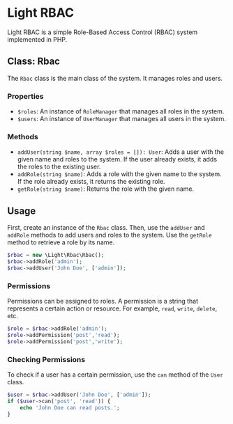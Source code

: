 # Light RBAC

Light RBAC is a simple Role-Based Access Control (RBAC) system implemented in PHP.

## Class: Rbac

The `Rbac` class is the main class of the system. It manages roles and users.

### Properties

- `$roles`: An instance of `RoleManager` that manages all roles in the system.
- `$users`: An instance of `UserManager` that manages all users in the system.

### Methods

- `addUser(string $name, array $roles = []): User`: Adds a user with the given name and roles to the system. If the user already exists, it adds the roles to the existing user.
- `addRole(string $name)`: Adds a role with the given name to the system. If the role already exists, it returns the existing role.
- `getRole(string $name)`: Returns the role with the given name.

## Usage

First, create an instance of the `Rbac` class. Then, use the `addUser` and `addRole` methods to add users and roles to the system. Use the `getRole` method to retrieve a role by its name.

```php
$rbac = new \Light\Rbac\Rbac();
$rbac->addRole('admin');
$rbac->addUser('John Doe', ['admin']);
```


### Permissions

Permissions can be assigned to roles. A permission is a string that represents a certain action or resource. For example, `read`, `write`, `delete`, etc.

```php
$role = $rbac->addRole('admin');
$role->addPermission('post','read');
$role->addPermission('post','write');
```

### Checking Permissions

To check if a user has a certain permission, use the `can` method of the `User` class.

```php
$user = $rbac->addUser('John Doe', ['admin']);
if ($user->can('post', 'read')) {
    echo 'John Doe can read posts.';
}
```


